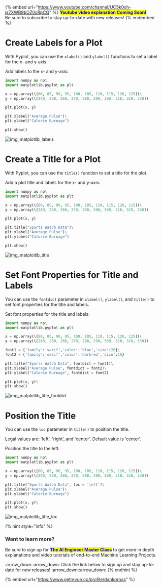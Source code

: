 {% embed url="https://www.youtube.com/channel/UC5k0oh-js7XWB9bOZ0cRpCQ" %}
<mark style="color:blue;">**Youtube video explanation Coming Soon!**</mark> \
Be sure to subscribe to stay up-to-date with new releases!
{% endembed %}

# Create Labels for a Plot

With Pyplot, you can use the `xlabel()` and `ylabel()` functions to set a label for the x- and y-axis.

Add labels to the x- and y-axis:
```python
import numpy as np\
import matplotlib.pyplot as plt

x = np.array(\[80, 85, 90, 95, 100, 105, 110, 115, 120, 125])\
y = np.array(\[240, 250, 260, 270, 280, 290, 300, 310, 320, 330])

plt.plot(x, y)

plt.xlabel("Average Pulse")\
plt.ylabel("Calorie Burnage")

plt.show()
```
![img_matplotlib_labels](https://user-images.githubusercontent.com/86244964/197054360-4315acbf-b676-425a-852d-d10984d45078.png)

# Create a Title for a Plot

With Pyplot, you can use the `title()` function to set a title for the plot.

Add a plot title and labels for the x- and y-axis:
```python
import numpy as np\
import matplotlib.pyplot as plt

x = np.array(\[80, 85, 90, 95, 100, 105, 110, 115, 120, 125])\
y = np.array(\[240, 250, 260, 270, 280, 290, 300, 310, 320, 330])

plt.plot(x, y)

plt.title("Sports Watch Data")\
plt.xlabel("Average Pulse")\
plt.ylabel("Calorie Burnage")

plt.show()
```
![img_matplotlib_title](https://user-images.githubusercontent.com/86244964/197054461-eb79f644-cc2b-44b2-9882-dba7584b531b.png)

# Set Font Properties for Title and Labels

You can use the `fontdict` parameter in `xlabel()`, `ylabel()`, and `title()` to set font properties for the title and labels.

Set font properties for the title and labels:
```python
import numpy as np\
import matplotlib.pyplot as plt

x = np.array(\[80, 85, 90, 95, 100, 105, 110, 115, 120, 125])\
y = np.array(\[240, 250, 260, 270, 280, 290, 300, 310, 320, 330])

font1 = {'family':'serif','color':'blue','size':20}\
font2 = {'family':'serif','color':'darkred','size':15}

plt.title("Sports Watch Data", fontdict = font1)\
plt.xlabel("Average Pulse", fontdict = font2)\
plt.ylabel("Calorie Burnage", fontdict = font2)

plt.plot(x, y)\
plt.show()
```
![img_matplotlib_title_fontdict](https://user-images.githubusercontent.com/86244964/197054588-d31a0b28-367b-4724-8fcd-e97b8afa5774.png)

# Position the Title

You can use the `loc` parameter in `title()` to position the title.

Legal values are: 'left', 'right', and 'center'. Default value is 'center'.

Position the title to the left:
```python
import numpy as np\
import matplotlib.pyplot as plt

x = np.array(\[80, 85, 90, 95, 100, 105, 110, 115, 120, 125])\
y = np.array(\[240, 250, 260, 270, 280, 290, 300, 310, 320, 330])

plt.title("Sports Watch Data", loc = 'left')\
plt.xlabel("Average Pulse")\
plt.ylabel("Calorie Burnage")

plt.plot(x, y)\
plt.show()
```
![img_matplotlib_title_loc](https://user-images.githubusercontent.com/86244964/197054664-791d675c-086e-488c-9e31-e9b907e25cd9.png)


{% hint style="info" %}
### Want to learn more?

Be sure to sign up for <mark style="color:blue;">**The AI Engineer Master Class**</mark> to get more in depth explanations and video tutorials of end-to-end Machine Learning Projects.&#x20;

:arrow\_down::arrow\_down: Click the link below to sign up and stay up-to-date for new releases! :arrow\_down::arrow\_down:
{% endhint %}

{% embed url="https://www.getrevue.co/profile/dankornas" %}
